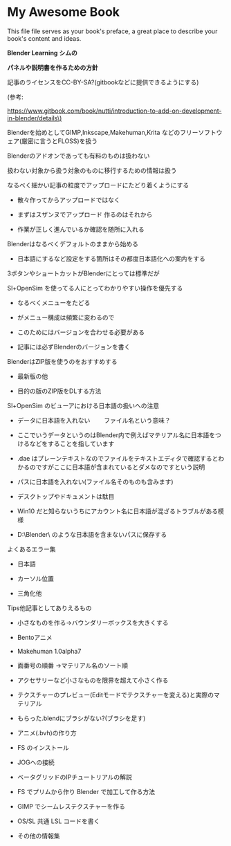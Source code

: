 # My Awesome Book

This file file serves as your book's preface, a great place to describe your book's content and ideas.



**Blender Learning シムの**

**パネルや説明書を作るための方針**

  


記事のライセンスをCC-BY-SA?\(gitbookなどに提供できるようにする\)

\(参考:

[https://www.gitbook.com/book/nutti/introduction-to-add-on-development-in-blender/details\)](https://www.gitbook.com/book/nutti/introduction-to-add-on-development-in-blender/details%29)

  


Blenderを始めとしてGIMP,Inkscape,Makehuman,Krita などのフリーソフトウェア\(厳密に言うとFLOSS\)を扱う

Blenderのアドオンであっても有料のものは扱わない

扱わない対象から扱う対象のものに移行するための情報は扱う

  


なるべく細かい記事の粒度でアップロードにたどり着くようにする

* 散々作ってからアップロードではなく

* まずはスザンヌでアップロード 作るのはそれから

* 作業が正しく進んでいるか確認を随所に入れる

  


Blenderはなるべくデフォルトのままから始める

* 日本語にするなど設定をする箇所はその都度日本語化への案内をする

  


3ボタンやショートカットがBlenderにとっては標準だが

Sl+OpenSim を使ってる人にとってわかりやすい操作を優先する

* なるべくメニューをたどる

* がメニュー構成は頻繁に変わるので

* このためにはバージョンを合わせる必要がある

* 記事には必ずBlenderのバージョンを書く

  


BlenderはZIP版を使うのをおすすめする

* 最新版の他

* 目的の版のZIP版をDLする方法

  


Sl+OpenSim のビューアにおける日本語の扱いへの注意

* データに日本語を入れない
  　　ファイル名という意味？

* ここでいうデータというのはBlender内で例えばマテリアル名に日本語をつけるなどをすることを指しています

* .dae はプレーンテキストなのでファイルをテキストエディタで確認するとわかるのですがここに日本語が含まれているとダメなのですという説明

* パスに日本語を入れない\(ファイル名そのものも含みます\)

* デスクトップやドキュメントは駄目

* Win10 だと知らないうちにアカウント名に日本語が混ざるトラブルがある模様

* D:\Blender\ のような日本語を含まないパスに保存する

  


よくあるエラー集

* 日本語

* カーソル位置

* 三角化他

  


Tips他記事としてありえるもの

* 小さなものを作る→バウンダリーボックスを大きくする

* Bentoアニメ

* Makehuman 1.0alpha7

* 面番号の順番
  →マテリアル名のソート順

* アクセサリーなど小さなものを限界を超えて小さく作る

* テクスチャーのプレビュー\(Editモードでテクスチャーを変える\)と実際のマテリアル

* もらった.blendにブラシがない?\(ブラシを足す\)

* アニメ\(.bvh\)の作り方

* FS のインストール

* JOGへの接続

* ベータグリッドのIPチュートリアルの解説

* FS でプリムから作り Blender で加工して作る方法

* GIMP でシームレステクスチャーを作る

* OS/SL 共通 LSL コードを書く

* その他の情報集

  


